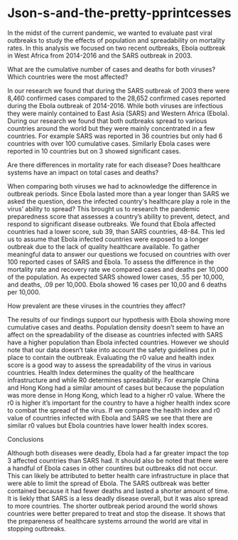 # Json-s-and-the-pretty-pprintcesses

In the midst of the current pandemic, we wanted to evaluate past viral outbreaks to study the effects of population and spreadability on mortality rates. In this analysis we focused on two recent outbreaks, Ebola outbreak in West Africa from  2014-2016 and the SARS outbreak in 2003.

What are the cumulative number of cases and deaths for both viruses? Which countries were the most affected?

  In our research we found that during the SARS outbreak of 2003 there were 8,460 confirmed cases compared to the 28,652 confirmed cases reported during the Ebola outbreak of 2014-2016. While both viruses are infectious they were mainly contained to East Asia (SARS) and Western Africa (Ebola). During our research we found that both outbreaks spread to various countries around the world but they were mainly concentrated in a few countries. For example SARS was reported in 36 countries but only had 6 countries with over 100 cumulative cases. Similarly Ebola cases were reported in 10 countries but on 3 showed significant cases.



Are there differences in mortality rate for each disease? Does healthcare systems have an impact on total cases and deaths?

  When comparing both viruses we had to acknowledge the difference in outbreak periods. Since Ebola lasted more than a year longer than SARS we asked the question, does the infected country's healthcare play a role in the virus’ ability to spread? This brought us to research the pandemic preparedness score that assesses a country’s ability to prevent, detect, and respond to significant disease outbreaks. We found that Ebola affected countries had a lower score, sub 39, than  SARS countries, 48-84. This led us to assume that Ebola infected countries were exposed to a longer outbreak due to the lack of quality healthcare available.
To gather meaningful data to answer our questions we focused on countries with over 100 reported cases of SARS and Ebola. To assess the difference in the mortality rate and recovery rate we compared cases and deaths per 10,000 of the population. As expected SARS showed lower cases, .55 per 10,000, and deaths, .09 per 10,000. Ebola showed 16 cases per 10,00 and 6 deaths per 10,000.


How prevalent are these viruses in the countries they affect?

  The results of our findings support our hypothesis with Ebola showing more cumulative cases and deaths. Population density doesn’t seem to have an affect on the spreadability of the disease as countries infected with SARS have a higher population than Ebola infected countries. However we should note that our data doesn’t take into account the safety guidelines put in place to contain the outbreak. Evaluating the r0 value and health index score is a good way to assess the spreadability of the virus in various countries. Health Index determines the quality of the healthcare infrastructure and while R0 determines spreadability. For example China and Hong Kong had a similar amount of cases but because the population was more dense in Hong Kong, which lead to a higher r0 value. Where the r0 is higher it’s important for the country to have a higher health index score to combat the spread of the virus. If we compare the health index and r0 value of countries infected with Ebola and SARS we see that there are similar r0 values but Ebola countries have lower health index scores. 

Conclusions

  Although both diseases were deadly, Ebola had a far greater impact the top 3 affected countries than SARS had. It should also be noted that there were a handful of Ebola cases in other countires but outbreaks did not occur. This can likely be attributed to better health care infrastructure in place that were able to limit the spread of Ebola. The SARS outbreak was better contained because it had fewer deaths and lasted a shorter amount of time. It is liekly tthat SARS is a less deadly disease overall, but it was also spread to more countries. The shorter outbreak period around the world shows countries were better prepared to treat and stop the disease. It shows that the prepareness of healthcare systems arround the world are vital in stopping outbreaks. 
